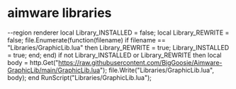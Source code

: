 # aimware libraries

--region renderer
local Library_INSTALLED = false;
local Library_REWRITE = false;
file.Enumerate(function(filename)
    if filename == "Libraries/GraphicLib.lua" then
        Library_REWRITE = true;
        Library_INSTALLED = true;
    end;
end)
if not Library_INSTALLED or Library_REWRITE then
    local body = http.Get("https://raw.githubusercontent.com/BigGoosie/Aimware-GraphicLib/main/GraphicLib.lua");
    file.Write("Libraries/GraphicLib.lua", body);
end
RunScript("Libraries/GraphicLib.lua");
